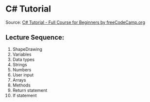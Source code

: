 # C# Tutorial

Source: [C# Tutorial - Full Course for Beginners by freeCodeCamp.org](https://youtu.be/GhQdlIFylQ8?si=c27hZdPRVMAfmGoU)

## Lecture Sequence: 
1. ShapeDrawing
2. Variables
2. Data types
2. Strings
2. Numbers
2. User input
2. Arrays
2. Methods
2. Return statement
2. If statement